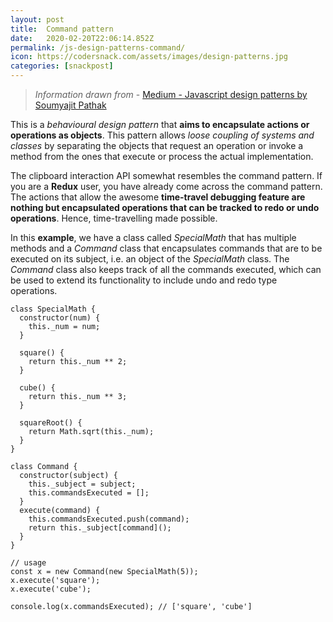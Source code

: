 ```yaml
---
layout: post
title:  Command pattern
date:   2020-02-20T22:06:14.852Z
permalink: /js-design-patterns-command/
icon: https://codersnack.com/assets/images/design-patterns.jpg
categories: [snackpost]
---
```


> *Information drawn from* - [Medium - Javascript design patterns by Soumyajit Pathak](https://medium.com/better-programming/javascript-design-patterns-25f0faaaa15)

This is a *behavioural design pattern* that **aims to encapsulate actions or operations as objects**. This pattern allows *loose coupling of systems and classes* by separating the objects that request an operation or invoke a method from the ones that execute or process the actual implementation.

The clipboard interaction API somewhat resembles the command pattern. If you are a **Redux** user, you have already come across the command pattern. The actions that allow the awesome **time-travel debugging feature are nothing but encapsulated operations that can be tracked to redo or undo operations**. Hence, time-travelling made possible.

In this **example**, we have a class called *SpecialMath* that has multiple methods and a *Command* class that encapsulates commands that are to be executed on its subject, i.e. an object of the *SpecialMath* class. The *Command* class also keeps track of all the commands executed, which can be used to extend its functionality to include undo and redo type operations.

```
class SpecialMath {
  constructor(num) {
    this._num = num;
  }

  square() {
    return this._num ** 2;
  }

  cube() {
    return this._num ** 3;
  }

  squareRoot() {
    return Math.sqrt(this._num);
  }
}

class Command {
  constructor(subject) {
    this._subject = subject;
    this.commandsExecuted = [];
  }
  execute(command) {
    this.commandsExecuted.push(command);
    return this._subject[command]();
  }
}

// usage
const x = new Command(new SpecialMath(5));
x.execute('square');
x.execute('cube');

console.log(x.commandsExecuted); // ['square', 'cube']
```